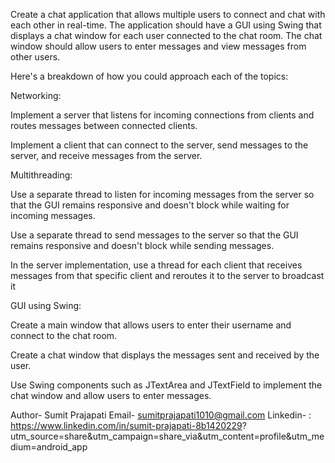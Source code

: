 Create a chat application that allows multiple users to connect and chat with each other in real-time. The application should have a GUI using Swing that displays a chat window for each user connected to the chat room. The chat window should allow users to enter messages and view messages from other users.

Here's a breakdown of how you could approach each of the topics:

Networking:

Implement a server that listens for incoming connections from clients and routes messages between connected clients.

Implement a client that can connect to the server, send messages to the server, and receive messages from the server.

Multithreading:

Use a separate thread to listen for incoming messages from the server so that the GUI remains responsive and doesn't block while waiting for incoming messages.

Use a separate thread to send messages to the server so that the GUI remains responsive and doesn't block while sending messages.

In the server implementation, use a thread for each client that receives messages from that specific client and reroutes it to the server to broadcast it

GUI using Swing:

Create a main window that allows users to enter their username and connect to the chat room.

Create a chat window that displays the messages sent and received by the user.

Use Swing components such as JTextArea and JTextField to implement the chat window and allow users to enter messages.

Author- Sumit Prajapati
Email- sumitprajapati1010@gmail.com
Linkedin- : https://www.linkedin.com/in/sumit-prajapati-8b1420229?
utm_source=share&utm_campaign=share_via&utm_content=profile&utm_medium=android_app
